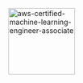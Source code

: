[<img width="132" height="132" alt="aws-certified-machine-learning-engineer-associate" src="https://github.com/user-attachments/assets/75342227-8a10-4387-9f93-36b8cc865b46" />](https://www.credly.com/badges/d4f6e89d-b8e4-4383-a309-beca532b45b2)
